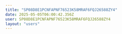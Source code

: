 ```yaml
---
title: "SP08D8E1PCNFAPNF76523K58MRAF6FQJ26588ZY4"
date: 2025-05-05T06:00:42.356Z
user: SP08D8E1PCNFAPNF76523K58MRAF6FQJ26588ZY4
layout: "users"
---
```

    